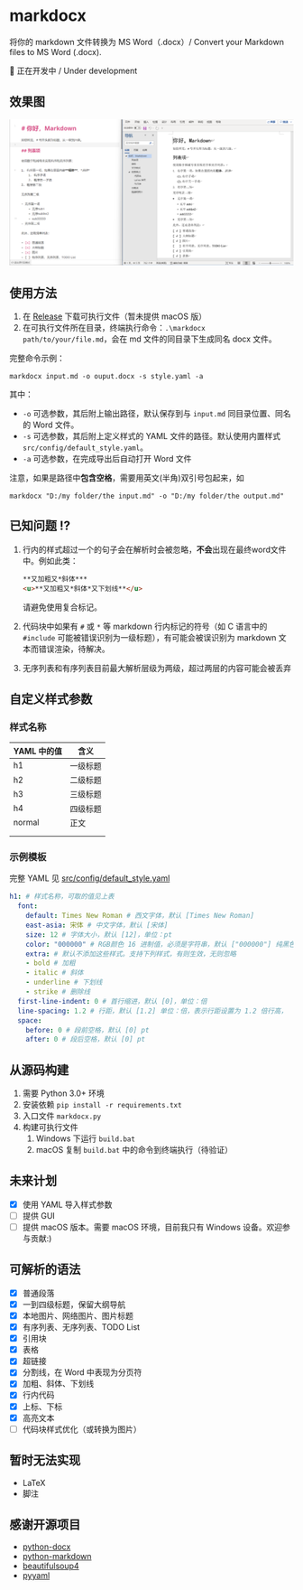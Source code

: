 # markdocx

将你的 markdown 文件转换为 MS Word（.docx）/ Convert your Markdown files to MS Word (.docx).

🚧 正在开发中 / Under development

## 效果图

![example](assets/example.png)

## 使用方法
1. 在 [Release](https://github.com/greyovo/markdocx/releases) 下载可执行文件（暂未提供 macOS 版）
2. 在可执行文件所在目录，终端执行命令：`.\markdocx path/to/your/file.md`，会在 md 文件的同目录下生成同名 docx 文件。

完整命令示例：

```shell script
markdocx input.md -o ouput.docx -s style.yaml -a
```
其中：
 - `-o` 可选参数，其后附上输出路径，默认保存到与 `input.md` 同目录位置、同名的 Word 文件。
 - `-s` 可选参数，其后附上定义样式的 YAML 文件的路径。默认使用内置样式 `src/config/default_style.yaml`。
 - `-a` 可选参数，在完成导出后自动打开 Word 文件

注意，如果是路径中**包含空格**，需要用英文(半角)双引号包起来，如

```shell script
markdocx "D:/my folder/the input.md" -o "D:/my folder/the output.md"
```

## 已知问题 ⁉️ 

1. 行内的样式超过一个的句子会在解析时会被忽略，**不会**出现在最终word文件中。例如此类：
    ```markdown
    **又加粗又*斜体***
    <u>**又加粗又*斜体*又下划线**</u>
    ```
    请避免使用复合标记。
    
2. 代码块中如果有 `#` 或 `*` 等 markdown 行内标记的符号（如 C 语言中的 `#include` 可能被错误识别为一级标题），有可能会被误识别为 markdown 文本而错误渲染，待解决。

2. 无序列表和有序列表目前最大解析层级为两级，超过两层的内容可能会被丢弃


## 自定义样式参数

### 样式名称

| YAML 中的值 | 含义     |
| ----------- | -------- |
| h1          | 一级标题 |
| h2          | 二级标题 |
| h3          | 三级标题 |
| h4          | 四级标题 |
| normal      | 正文     |
|             |          |
|             |          |

### 示例模板

完整 YAML 见 [src/config/default_style.yaml](src/config/default_style.yaml)

```yaml
h1: # 样式名称，可取的值见上表
  font:
    default: Times New Roman # 西文字体，默认 [Times New Roman]
    east-asia: 宋体 # 中文字体，默认 [宋体]
    size: 12 # 字体大小，默认 [12]，单位：pt
    color: "000000" # RGB颜色 16 进制值，必须是字符串，默认 ["000000"] 纯黑色
    extra: # 默认不添加这些样式。支持下列样式，有则生效，无则忽略
    - bold # 加粗
    - italic # 斜体
    - underline # 下划线
    - strike # 删除线
  first-line-indent: 0 # 首行缩进，默认 [0]，单位：倍
  line-spacing: 1.2 # 行距，默认 [1.2] 单位：倍，表示行距设置为 1.2 倍行高，
  space:
    before: 0 # 段前空格，默认 [0] pt
    after: 0 # 段后空格，默认 [0] pt
```



## 从源码构建

1. 需要 Python 3.0+ 环境
2. 安装依赖 `pip install -r requirements.txt`
3. 入口文件 `markdocx.py`
4. 构建可执行文件
   1. Windows 下运行 `build.bat`
   2. macOS 复制 `build.bat` 中的命令到终端执行（待验证）

## 未来计划

- [x] 使用 YAML 导入样式参数
- [ ] 提供 GUI
- [ ] 提供 macOS 版本。需要 macOS 环境，目前我只有 Windows 设备。欢迎参与贡献:)

## 可解析的语法

- [x] 普通段落
- [x] 一到四级标题，保留大纲导航
- [x] 本地图片、网络图片、图片标题
- [x] 有序列表、无序列表、TODO List
- [x] 引用块
- [x] 表格
- [x] 超链接
- [x] 分割线，在 Word 中表现为分页符
- [x] 加粗、斜体、下划线
- [x] 行内代码
- [x] 上标、下标
- [x] 高亮文本
- [ ] 代码块样式优化（或转换为图片）

## 暂时无法实现
- LaTeX
- 脚注

## 感谢开源项目

- [python-docx](https://python-docx.readthedocs.io)
- [python-markdown](https://python-markdown.github.io)
- [beautifulsoup4](https://beautifulsoup.readthedocs.io)
- [pyyaml](https://pyyaml.org)